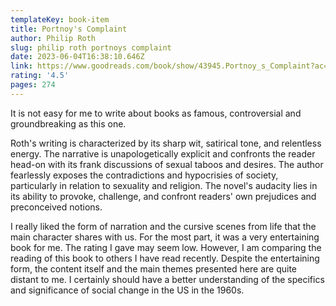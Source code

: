 ```yaml
---
templateKey: book-item
title: Portnoy's Complaint
author: Philip Roth
slug: philip roth portnoys complaint
date: 2023-06-04T16:38:10.646Z
link: https://www.goodreads.com/book/show/43945.Portnoy_s_Complaint?ac=1&from_search=true&qid=56sjrhYdx6&rank=1
rating: '4.5'
pages: 274
---
```


It is not easy for me to write about books as famous, controversial and groundbreaking as this one.

Roth's writing is characterized by its sharp wit, satirical tone, and relentless energy. The narrative is unapologetically explicit and confronts the reader head-on with its frank discussions of sexual taboos and desires. The author fearlessly exposes the contradictions and hypocrisies of society, particularly in relation to sexuality and religion. The novel's audacity lies in its ability to provoke, challenge, and confront readers' own prejudices and preconceived notions.

I really liked the form of narration and the cursive scenes from life that the main character shares with us. For the most part, it was a very entertaining book for me. The rating I gave may seem low. However, I am comparing the reading of this book to others I have read recently. Despite the entertaining form, the content itself and the main themes presented here are quite distant to me. I certainly should have a better understanding of the specifics and significance of social change in the US in the 1960s.
